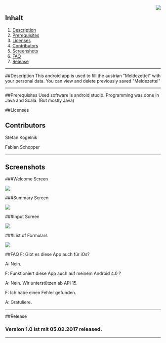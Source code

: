 
<img align="right" src="Documents/logo.png" />


## Inhalt
1. [Description](#Description)
2. [Prerequisites](#Prerequisites)
3. [Licenses](#licenses)
4. [Contributors](#contributors)
5. [Screenshots](#screenshots)
6. [FAQ](#faq)
7. [Release](#release)


___

##Description
This android app is used to fill the austrian "Meldezettel" with your personal data.
You can view and delete previously saved "Meldezettel"
___

##Prerequisites
Used software is android studio. Programming was done in Java and Scala.
(But mostly Java)

##Licenses

## Contributors
Stefan Kogelnik

Fabian Schopper

___
## Screenshots

###Welcome Screen

<img src="Documents/Screenshots/HomeScreen.png"/>

###Summary Screen

<img src="Documents/Screenshots/SummaryScreen.png"/>


###Input Screen

<img src="Documents/Screenshots/InputScreen.png"/>


###List of Formulars

<img src="Documents/Screenshots/FormularListScreen.png"/>


##FAQ
F: Gibt es diese App auch für iOs?

A: Nein.

F: Funktioniert diese App auch auf meinem Android 4.0 ?

A: Nein. Wir unterstützen ab API 15.

F: Ich habe einen Fehler gefunden.

A: Gratuliere.
___
##Release
### Version 1.0 ist mit 05.02.2017 released.
___
